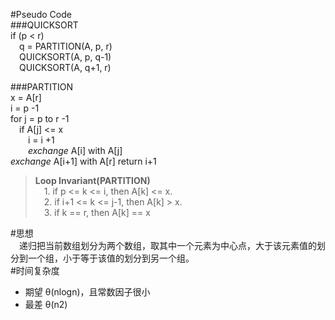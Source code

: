 #Pseudo Code  
###QUICKSORT  
if (p < r)  
&emsp;q = PARTITION(A, p, r)  
&emsp;QUICKSORT(A, p, q-1)  
&emsp;QUICKSORT(A, q+1, r)  

###PARTITION  
x = A[r]  
i = p -1  
for j = p to r -1  
&emsp;if A[j] <= x  
&emsp;&emsp;i = i +1  
&emsp;&emsp;*exchange* A[i] with A[j]  
*exchange* A[i+1] with A[r]
return i+1  

>**Loop Invariant(PARTITION)**  
&emsp;1. if p <= k <= i, then A[k] <= x.  
&emsp;2. if i+1 <= k <= j-1, then A[k] > x.  
&emsp;3. if k == r, then A[k] == x  

#思想  
&emsp;递归把当前数组划分为两个数组，取其中一个元素为中心点，大于该元素值的划分到一个组，小于等于该值的划分到另一个组。  
#时间复杂度  
* 期望 θ(nlogn)，且常数因子很小
* 最差 θ(n2)
